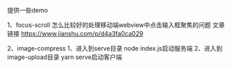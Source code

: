 提供一些demo

1、focus-scroll
怎么比较好的处理移动端webview中点击输入框聚焦的问题
文章链接
https://www.jianshu.com/p/d4a3fa0ca029


2、image-compress
1、进入到serve目录 node index.js启动服务端
2、进入到image-upload目录 yarn serve启动客户端